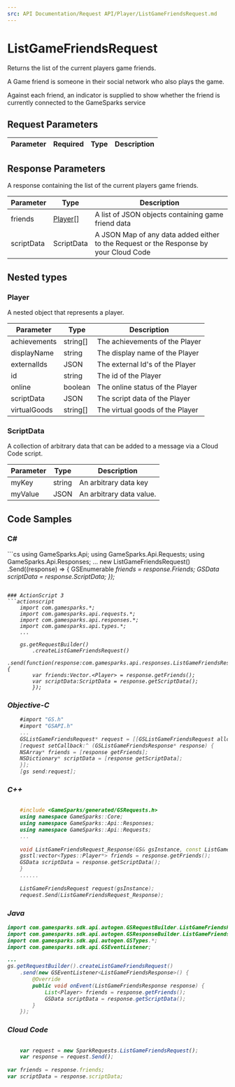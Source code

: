 ```yaml
---
src: API Documentation/Request API/Player/ListGameFriendsRequest.md
---
```


# ListGameFriendsRequest


Returns the list of the current players game friends.

A Game friend is someone in their social network who also plays the game.

Against each friend, an indicator is supplied to show whether the friend is currently connected to the GameSparks service


## Request Parameters

Parameter | Required | Type | Description
--------- | -------- | ---- | -----------

## Response Parameters


A response containing the list of the current players game friends.

Parameter | Type | Description
--------- | ---- | -----------
friends | [Player[]](#player) | A list of JSON objects containing game friend data
scriptData | ScriptData | A JSON Map of any data added either to the Request or the Response by your Cloud Code

## Nested types

### Player

A nested object that represents a player.

Parameter | Type | Description
--------- | ---- | -----------
achievements | string[] | The achievements of the Player
displayName | string | The display name of the Player
externalIds | JSON | The external Id's of the Player
id | string | The id of the Player
online | boolean | The online status of the Player
scriptData | JSON | The script data of the Player
virtualGoods | string[] | The virtual goods of the Player

### ScriptData

A collection of arbitrary data that can be added to a message via a Cloud Code script.

Parameter | Type | Description
--------- | ---- | -----------
myKey | string | An arbitrary data key
myValue | JSON | An arbitrary data value.


## Code Samples

<h3>C#</h3>
```cs
	using GameSparks.Api;
	using GameSparks.Api.Requests;
	using GameSparks.Api.Responses;
	...
	new ListGameFriendsRequest()
		.Send((response) => {
		GSEnumerable<var> friends = response.Friends; 
		GSData scriptData = response.ScriptData; 
		});

```

### ActionScript 3
```actionscript
	import com.gamesparks.*;
	import com.gamesparks.api.requests.*;
	import com.gamesparks.api.responses.*;
	import com.gamesparks.api.types.*;
	...
	
	gs.getRequestBuilder()
	    .createListGameFriendsRequest()
		.send(function(response:com.gamesparks.api.responses.ListGameFriendsResponse):void {
		var friends:Vector.<Player> = response.getFriends(); 
		var scriptData:ScriptData = response.getScriptData(); 
		});

```

### Objective-C
```objectivec
	#import "GS.h"
	#import "GSAPI.h"
	...
	GSListGameFriendsRequest* request = [[GSListGameFriendsRequest alloc] init];
	[request setCallback:^ (GSListGameFriendsResponse* response) {
	NSArray* friends = [response getFriends]; 
	NSDictionary* scriptData = [response getScriptData]; 
	}];
	[gs send:request];

```

### C++
```cpp

	#include <GameSparks/generated/GSRequests.h>
	using namespace GameSparks::Core;
	using namespace GameSparks::Api::Responses;
	using namespace GameSparks::Api::Requests;
	...
	
	void ListGameFriendsRequest_Response(GS& gsInstance, const ListGameFriendsResponse& response) {
	gsstl:vector<Types::Player*> friends = response.getFriends(); 
	GSData scriptData = response.getScriptData(); 
	}
	......
	
	ListGameFriendsRequest request(gsInstance);
	request.Send(ListGameFriendsRequest_Response);
```

### Java
```java
import com.gamesparks.sdk.api.autogen.GSRequestBuilder.ListGameFriendsRequest;
import com.gamesparks.sdk.api.autogen.GSResponseBuilder.ListGameFriendsResponse;
import com.gamesparks.sdk.api.autogen.GSTypes.*;
import com.gamesparks.sdk.api.GSEventListener;

...
gs.getRequestBuilder().createListGameFriendsRequest()
	.send(new GSEventListener<ListGameFriendsResponse>() {
		@Override
		public void onEvent(ListGameFriendsResponse response) {
			List<Player> friends = response.getFriends(); 
			GSData scriptData = response.getScriptData(); 
		}
	});

```

### Cloud Code
```javascript

	var request = new SparkRequests.ListGameFriendsRequest();
	var response = request.Send();
	
var friends = response.friends; 
var scriptData = response.scriptData; 
```


